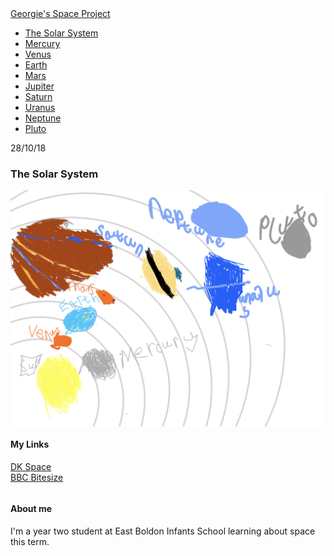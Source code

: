 <html>
<head>
    <title>Georgie's Space Project</title>
    <link rel="stylesheet" type="text/css" href="Georgies space project style sheet.css">
</head>
<body>
    <div id="header">
      <div class="container">
        <a id="header-title" href="index.html">Georgie's Space Project</a>
        <ul id="header-nav">
         <li><a href="The Solar System.md">The Solar System</a></li>
          <li><a href="Mercury.md">Mercury</a></li>
          <li><a href="Venus.md">Venus</a></li>
          <li><a href="Earth.md">Earth</a></li>
          <li><a href="Mars.md">Mars</a></li>
          <li><a href="Jupiter.md">Jupiter</a></li>
          <li><a href="Saturn.md">Saturn</a></li>
          <li><a href="Uranus.md">Uranus</a></li>
          <li><a href="Neptune.md">Neptune</a></li>
          <li><a href="Pluto.md">Pluto</a></li>
        </ul>
      </div> <!-- container -->
    </div> <!-- header -->
    <div id="content">
      <div class="post-container">
        <div class="post">
          <p class="post-date">28/10/18</p>
          <h3 class="post-title">The Solar System</h3>
          <div class="post-content">
            <p> </p>
              <img style="margin:0px auto;display:block" src="solarsystem.jpg">
          </div> <!-- post-content -->
        </div> <!-- post -->
      </div> <!-- post-container -->
    </div> <!-- content -->
    <div id="footer">
      <div class="container">
        <div class="column">
          <h4>My Links</h4>
          <p>
            <a href="https://www.dkfindout.com/uk/space/">DK Space</a>
            <br>
            <a href="https://www.bbc.com/bitesize/topics/zkbbkqt">BBC Bitesize</a>
          </p>
        </div> <!-- column -->
        <div class="column">
          <h4>About me</h4>
          <p>I'm a year two student at East Boldon Infants School learning about space this term.</p>
        </div> <!-- column -->
      </div> <!-- container -->
    </div> <!-- footer -->
</body>
</html>
